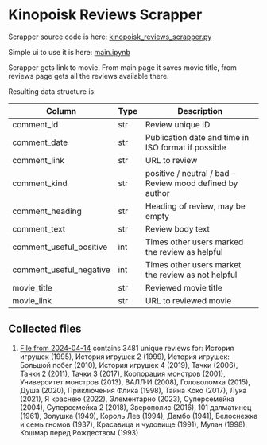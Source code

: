 # Kinopoisk Reviews Scrapper 

Scrapper source code is here: [kinopoisk_reviews_scrapper.py](kinopoisk_reviews_scrapper.py)

Simple ui to use it is here: [main.ipynb](main.ipynb)

Scrapper gets link to movie. From main page it saves movie title, from reviews page gets all the reviews available 
there. 

Resulting data structure is:

| Column          | Type | Description                                              | 
|-----------------|------|----------------------------------------------------------|
| comment_id      | str  | Review unique ID                                         | 
| comment_date    | str  | Publication date and time in ISO format if possible      | 
| comment_link    | str  | URL to review                                            |
| comment_kind    | str  | positive / neutral / bad - Review mood defined by author | 
| comment_heading | str  | Heading of review, may be empty                          | 
| comment_text    | str  | Review body text                                         | 
| comment_useful_positive | int | Times other users marked the review as helpful           | 
| comment_useful_negative | int | Times other users market the review as not helpful       | 
| movie_title | str | Reviewed movie title                                     | 
| movie_link | str | URL to reviewed movie |

## Collected files

1. [File from 2024-04-14](kinopoisk_db_240414.csv) contains 3481 unique reviews for: История игрушек (1995), 
История игрушек 2 (1999), История игрушек: Большой побег (2010), История игрушек 4 (2019), Тачки (2006), Тачки 2 (2011), 
Тачки 3 (2017), Корпорация монстров (2001), Университет монстров (2013), ВАЛЛ·И (2008), Головоломка (2015), Душа (2020), 
Приключения Флика (1998), Тайна Коко (2017), Лука (2021), Я краснею (2022), Элементарно (2023), Суперсемейка (2004), 
Суперсемейка 2 (2018), Зверополис (2016), 101 далматинец (1961), Золушка (1949), Король Лев (1994), Дамбо (1941), 
Белоснежка и семь гномов (1937), Красавица и чудовище (1991), Мулан (1998), Кошмар перед Рождеством (1993) 
